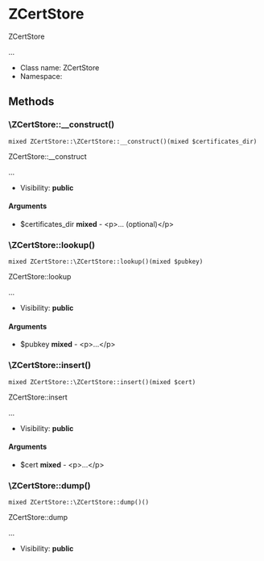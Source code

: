 ZCertStore
===============

ZCertStore

...


* Class name: ZCertStore
* Namespace: 







Methods
-------


### \ZCertStore::__construct()

```
mixed ZCertStore::\ZCertStore::__construct()(mixed $certificates_dir)
```

ZCertStore::__construct

...

* Visibility: **public**

#### Arguments

* $certificates_dir **mixed** - &lt;p&gt;... (optional)&lt;/p&gt;



### \ZCertStore::lookup()

```
mixed ZCertStore::\ZCertStore::lookup()(mixed $pubkey)
```

ZCertStore::lookup

...

* Visibility: **public**

#### Arguments

* $pubkey **mixed** - &lt;p&gt;...&lt;/p&gt;



### \ZCertStore::insert()

```
mixed ZCertStore::\ZCertStore::insert()(mixed $cert)
```

ZCertStore::insert

...

* Visibility: **public**

#### Arguments

* $cert **mixed** - &lt;p&gt;...&lt;/p&gt;



### \ZCertStore::dump()

```
mixed ZCertStore::\ZCertStore::dump()()
```

ZCertStore::dump

...

* Visibility: **public**


